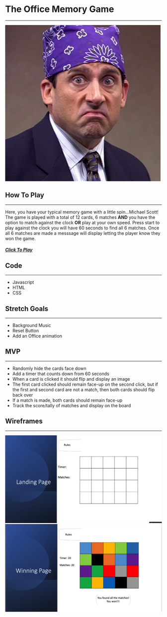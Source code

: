 # The Office Memory Game
******
![Landing Page](/images/PrisonMike.jpg)

## How To Play
********************
Here, you have your typical memory game with a little spin...Michael Scott! The game is played with a total of 12 cards, 6 matches **AND** you have the option to match against the clock **OR** play at your own speed.  Press start to play against the clock you will have 60 seconds to find all 6 matches.  Once all 6 matches are made a messsage will display letting the player know they won the game.  

##### [Click To Play](https://mgoss115.github.io/Memory-Game/)

## Code 
*************
- Javascript 
- HTML
- CSS

## Stretch Goals 
****************
- Background Music 
- Reset Button
- Add an Office animation

## MVP
********
- Randomly hide the cards face down 
- Add a timer that counts down from 60 seconds
- When a card is clicked it should flip and display an image
- The first card clicked should remain face-up on the second click, but if the first and second card are not a match, then both cards should flip back over
- If a match is made, both cards should remain face-up
-  Track the score/tally of matches and display on the board

## Wireframes
**************
![Landing Page1](/images/LP.png)
![Landing Page1](/images/WP.png)
